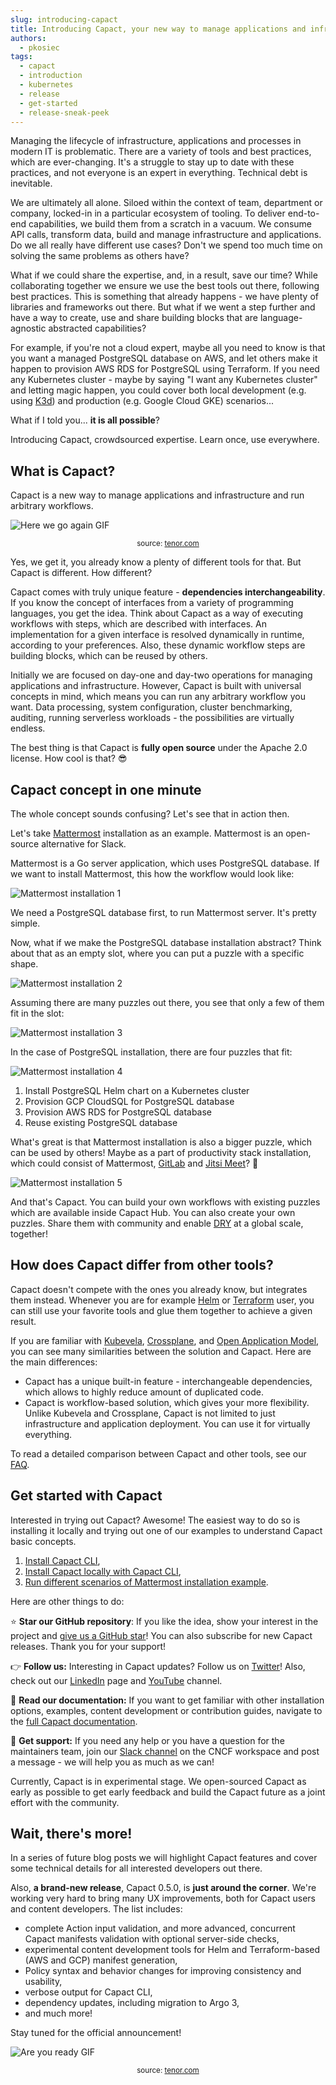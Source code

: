 ```yaml
---
slug: introducing-capact
title: Introducing Capact, your new way to manage applications and infrastructure
authors:
  - pkosiec
tags:
  - capact
  - introduction
  - kubernetes
  - release
  - get-started
  - release-sneak-peek
---
```


Managing the lifecycle of infrastructure, applications and processes in modern IT is problematic. 
There are a variety of tools and best practices, which are ever-changing. It's a struggle to stay up to date with these practices, and not everyone is an expert in everything. Technical debt is inevitable.

We are ultimately all alone. Siloed within the context of team, department or company, locked-in in a particular ecosystem of tooling.  To deliver end-to-end capabilities, we build them from a scratch in a vacuum. We consume API calls, transform data, build and manage infrastructure and applications. Do we all really have different use cases? Don't we spend too much time on solving the same problems as others have?

What if we could share the expertise, and, in a result, save our time? While collaborating together we ensure we use the best tools out there, following best practices. This is something that already happens - we have plenty of libraries and frameworks out there. But what if we went a step further and have a way to create, use and share building blocks that are language-agnostic abstracted capabilities?

For example, if you're not a cloud expert, maybe all you need to know is that you want a managed PostgreSQL database on AWS, and let others make it happen to provision AWS RDS for PostgreSQL using Terraform. If you need any Kubernetes 
cluster - maybe by saying "I want any Kubernetes cluster" and letting magic happen, you could cover both local development (e.g. using [K3d](https://k3d.io)) and production (e.g. Google Cloud GKE) scenarios...

What if I told you... **it is all possible**?

<!--truncate-->

Introducing Capact, crowdsourced expertise. Learn once, use everywhere.

## What is Capact?

Capact is a new way to manage applications and infrastructure and run arbitrary workflows. 

![Here we go again GIF](./assets/here-we-go-again-again.gif) <center><small>source: <a href="https://tenor.com/view/here-wego-again-again-ohboy-sigh-captain-america-gif-15496881" target="_blank">tenor.com</a></small></center>

Yes, we get it, you already know a plenty of different tools for that. But Capact is different. How different?

Capact comes with truly unique feature - **dependencies interchangeability**. If you know the concept of interfaces from a variety of programming languages, you get the idea. Think about Capact as a way of executing workflows with steps, which are described with interfaces. An implementation for a given interface is resolved dynamically in runtime, according to your preferences. Also, these dynamic workflow steps are building blocks, which can be reused by others.

Initially we are focused on day-one and day-two operations for managing applications and infrastructure. However, Capact is built with universal concepts in mind, which means you can run any arbitrary workflow you want. Data processing, system configuration, cluster benchmarking, auditing, running serverless workloads - the possibilities are virtually endless.

The best thing is that Capact is **fully open source** under the Apache 2.0 license. How cool is that? 😎

## Capact concept in one minute

The whole concept sounds confusing? Let's see that in action then.

Let's take [Mattermost](https://mattermost.com/) installation as an example. Mattermost is an open-source alternative for Slack.

Mattermost is a Go server application, which uses PostgreSQL database. If we want to install Mattermost, this how the workflow would look like:

![Mattermost installation 1](./assets/capact-example1.svg)

We need a PostgreSQL database first, to run Mattermost server. It's pretty simple. 

Now, what if we make the PostgreSQL database installation abstract? Think about that as an empty slot, where you can put a puzzle with a specific shape.

![Mattermost installation 2](./assets/capact-example2.svg)

Assuming there are many puzzles out there, you see that only a few of them fit in the slot:

![Mattermost installation 3](./assets/capact-example3.svg)

In the case of PostgreSQL installation, there are four puzzles that fit:

![Mattermost installation 4](./assets/capact-example4.svg)

1. Install PostgreSQL Helm chart on a Kubernetes cluster
1. Provision GCP CloudSQL for PostgreSQL database
1. Provision AWS RDS for PostgreSQL database
1. Reuse existing PostgreSQL database

What's great is that Mattermost installation is also a bigger puzzle, which can be used by others! Maybe as a part of productivity stack installation, which could consist of Mattermost, [GitLab](https://about.gitlab.com/) and [Jitsi Meet](https://jitsi.org/jitsi-meet/)? 🤔

![Mattermost installation 5](./assets/capact-example5.svg)

And that's Capact. You can build your own workflows with existing puzzles which are available inside Capact Hub. You can also create your own puzzles. Share them with community and enable [DRY](https://en.wikipedia.org/wiki/Don%27t_repeat_yourself) at a global scale, together!

## How does Capact differ from other tools?

Capact doesn't compete with the ones you already know, but integrates them instead. Whenever you are for example [Helm](https://helm.sh) or [Terraform](https://terraform.io) user, you can still use your favorite tools and glue them together to achieve a given result.

If you are familiar with [Kubevela](https://kubevela.io/), [Crossplane](https://crossplane.io/), and [Open Application Model](https://oam.dev/), you can see many similarities between the solution and Capact. Here are the main differences:
- Capact has a unique built-in feature - interchangeable dependencies, which allows to highly reduce amount of duplicated code.
- Capact is workflow-based solution, which gives your more flexibility. Unlike Kubevela and Crossplane, Capact is not limited to just infrastructure and application deployment. You can use it for virtually everything.

To read a detailed comparison between Capact and other tools, see our [FAQ](/docs/faq#how-does-capact-compare-to).

## Get started with Capact

Interested in trying out Capact? Awesome! The easiest way to do so is installing it locally and trying out one of our examples to understand Capact basic concepts.

1. [Install Capact CLI](https://capact.io/docs/cli/getting-started),
1. [Install Capact locally with Capact CLI](https://capact.io/docs/installation/local),
1. [Run different scenarios of Mattermost installation example](https://capact.io/docs/example/mattermost-installation).  

Here are other things to do: 

⭐ **Star our GitHub repository**: If you like the idea, show your interest in the project and [give us a GitHub star](https://github.com/capactio/capact)! You can also subscribe for new Capact releases. Thank you for your support!

👉 **Follow us:** Interesting in Capact updates? Follow us on [Twitter](https://twitter.com/capactio)! Also, check out our [LinkedIn](https://www.linkedin.com/company/72586376) page and [YouTube](https://www.youtube.com/channel/UCajXtDttqVuZ_Bl7M3_qA8w) channel.

📖 **Read our documentation:** If you want to get familiar with other installation options, examples, content development or contribution guides, navigate to the [full Capact documentation](https://capact.io/docs).

🤔 **Get support:** If you need any help or you have a question for the maintainers team, join our [Slack channel](/slack) on the CNCF workspace and post a message - we will help you as much as we can!

Currently, Capact is in experimental stage. We open-sourced Capact as early as possible to get early feedback and build the Capact future as a joint effort with the community.

## Wait, there's more!

In a series of future blog posts we will highlight Capact features and cover some technical details for all interested developers out there.

Also, **a brand-new release**, Capact 0.5.0, is **just around the corner**. We're working very hard to bring many UX improvements, both for Capact users and content developers. The list includes:
- complete Action input validation, and more advanced, concurrent Capact manifests validation with optional server-side checks,
- experimental content development tools for Helm and Terraform-based (AWS and GCP) manifest generation,
- Policy syntax and behavior changes for improving consistency and usability,
- verbose output for Capact CLI,
- dependency updates, including migration to Argo 3,
- and much more!

Stay tuned for the official announcement!

![Are you ready GIF](./assets/are-you-ready.gif) <center><small>source: <a href="https://tenor.com/view/are-you-ready-gif-5011220" target="_blank">tenor.com</a></small></center>
